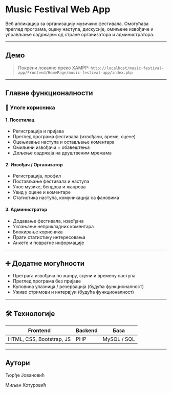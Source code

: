 #  Music Festival Web App

Веб апликација за организацију музичких фестивала. Омогућава преглед програма, оцену наступа, дискусије, омиљене извођаче и управљање садржајем од стране организатора и администратора.

---

##  Демо

> Покрени локално преко XAMPP: `http://localhost/music-festival-app/Frontend/HomePage/music-festival-app/index.php`

---

##  Главне функционалности

### 👥 Улоге корисника

#### 1. Посетилац
- Регистрација и пријава
- Преглед програма фестивала (извођачи, време, сцене)
- Оцењивање наступа и остављање коментара
- Омиљени извођачи + обавештења
- Дељење садржаја на друштвеним мрежама

#### 2. Извођач / Организатор
- Регистрација, профил
- Постављање фестивала и наступа
- Унос музике, бендова и жанрова
- Увид у оцене и коментаре
- Статистика наступа, комуникација са фановима

#### 3. Администратор
- Додавање фестивала, извођача
- Уклањање неприкладних коментара
- Блокирање корисника
- Прати статистику интересовања
- Анкете и повратне информације

---

## ➕ Додатне могућности
- Претрага извођача по жанру, сцени и времену наступа
- Преглед програма без пријаве
- Куповина улазница / резервација (будућа функционалност)
- Уживо стримови и интервјуи (будућа функционалност)

---

## 🛠 Технологије

| Frontend | Backend | База |
|----------|---------|------|
| HTML, CSS, Bootstrap, JS | PHP | MySQL / SQL |

---

## Аутори
Ђорђе Јовановић

Миљан Котуровић



